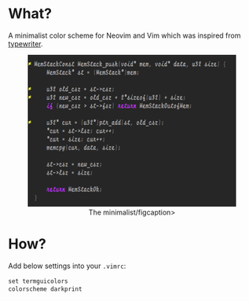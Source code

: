 What?
=====

A minimalist color scheme for Neovim and Vim which was inspired from
[typewriter](https://github.com/logico-dev/typewriter).

<figure align="center">
  <img src="./demo.png" alt="vim-colors-darkprint" width="538" height="309">
  <figcaption>The minimalist/figcaption>
</figure> 

How?
====

Add below settings into your `.vimrc`:

```vimrc
set termguicolors
colorscheme darkprint
```

